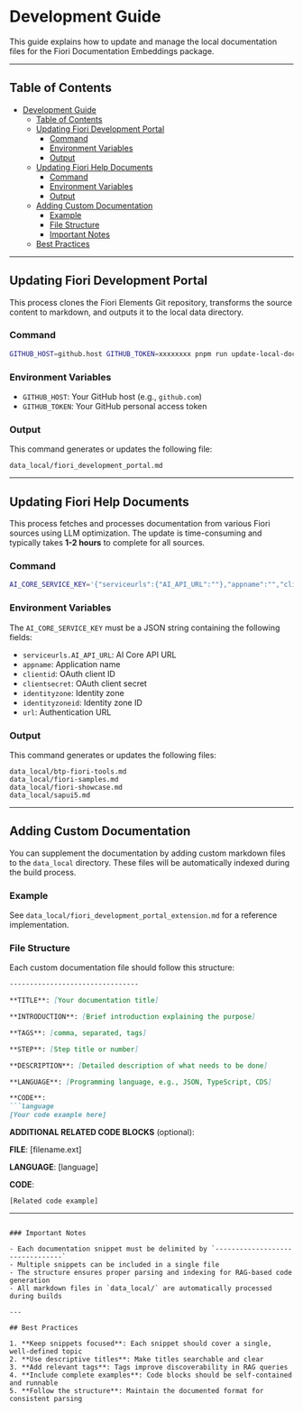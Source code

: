 # Development Guide

This guide explains how to update and manage the local documentation files for the Fiori Documentation Embeddings package.

---

## Table of Contents

- [Development Guide](#development-guide)
  - [Table of Contents](#table-of-contents)
  - [Updating Fiori Development Portal](#updating-fiori-development-portal)
    - [Command](#command)
    - [Environment Variables](#environment-variables)
    - [Output](#output)
  - [Updating Fiori Help Documents](#updating-fiori-help-documents)
    - [Command](#command-1)
    - [Environment Variables](#environment-variables-1)
    - [Output](#output-1)
  - [Adding Custom Documentation](#adding-custom-documentation)
    - [Example](#example)
    - [File Structure](#file-structure)
    - [Important Notes](#important-notes)
  - [Best Practices](#best-practices)

---

## Updating Fiori Development Portal

This process clones the Fiori Elements Git repository, transforms the source content to markdown, and outputs it to the local data directory.

### Command

```bash
GITHUB_HOST=github.host GITHUB_TOKEN=xxxxxxxx pnpm run update-local-docs
```

### Environment Variables

- `GITHUB_HOST`: Your GitHub host (e.g., `github.com`)
- `GITHUB_TOKEN`: Your GitHub personal access token

### Output

This command generates or updates the following file:

```
data_local/fiori_development_portal.md
```

---

## Updating Fiori Help Documents

This process fetches and processes documentation from various Fiori sources using LLM optimization. The update is time-consuming and typically takes **1-2 hours** to complete for all sources.

### Command

```bash
AI_CORE_SERVICE_KEY='{"serviceurls":{"AI_API_URL":""},"appname":"","clientid":"","clientsecret":"","identityzone":"","identityzoneid":"","url":""}' pnpm run update-docs
```

### Environment Variables

The `AI_CORE_SERVICE_KEY` must be a JSON string containing the following fields:

- `serviceurls.AI_API_URL`: AI Core API URL
- `appname`: Application name
- `clientid`: OAuth client ID
- `clientsecret`: OAuth client secret
- `identityzone`: Identity zone
- `identityzoneid`: Identity zone ID
- `url`: Authentication URL

### Output

This command generates or updates the following files:

```
data_local/btp-fiori-tools.md
data_local/fiori-samples.md
data_local/fiori-showcase.md
data_local/sapui5.md
```

---

## Adding Custom Documentation

You can supplement the documentation by adding custom markdown files to the `data_local` directory. These files will be automatically indexed during the build process.

### Example

See `data_local/fiori_development_portal_extension.md` for a reference implementation.

### File Structure

Each custom documentation file should follow this structure:

```markdown
--------------------------------

**TITLE**: [Your documentation title]

**INTRODUCTION**: [Brief introduction explaining the purpose]

**TAGS**: [comma, separated, tags]

**STEP**: [Step title or number]

**DESCRIPTION**: [Detailed description of what needs to be done]

**LANGUAGE**: [Programming language, e.g., JSON, TypeScript, CDS]

**CODE**:
```language
[Your code example here]
```

**ADDITIONAL RELATED CODE BLOCKS** (optional):

**FILE**: [filename.ext]

**LANGUAGE**: [language]

**CODE**:
```language
[Related code example]
```

--------------------------------
```

### Important Notes

- Each documentation snippet must be delimited by `--------------------------------`
- Multiple snippets can be included in a single file
- The structure ensures proper parsing and indexing for RAG-based code generation
- All markdown files in `data_local/` are automatically processed during builds

---

## Best Practices

1. **Keep snippets focused**: Each snippet should cover a single, well-defined topic
2. **Use descriptive titles**: Make titles searchable and clear
3. **Add relevant tags**: Tags improve discoverability in RAG queries
4. **Include complete examples**: Code blocks should be self-contained and runnable
5. **Follow the structure**: Maintain the documented format for consistent parsing